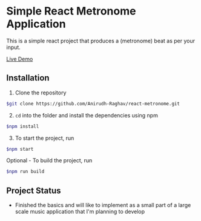 # Simple React Metronome Application

This is a simple react project that produces a (metronome) beat as per your input.

[Live Demo](https://metronome7.netlify.app/)

## Installation

1. Clone the repository

```bash
$git clone https://github.com/Anirudh-Raghav/react-metronome.git
```

2. `cd` into the folder and install the dependencies using npm

```bash
$npm install
```

3. To start the project, run

```bash
$npm start
```

Optional - To build the project, run

```bash
$npm run build
```

## Project Status

* Finished the basics and will like to implement as a small part of a large scale music application that I'm planning to develop